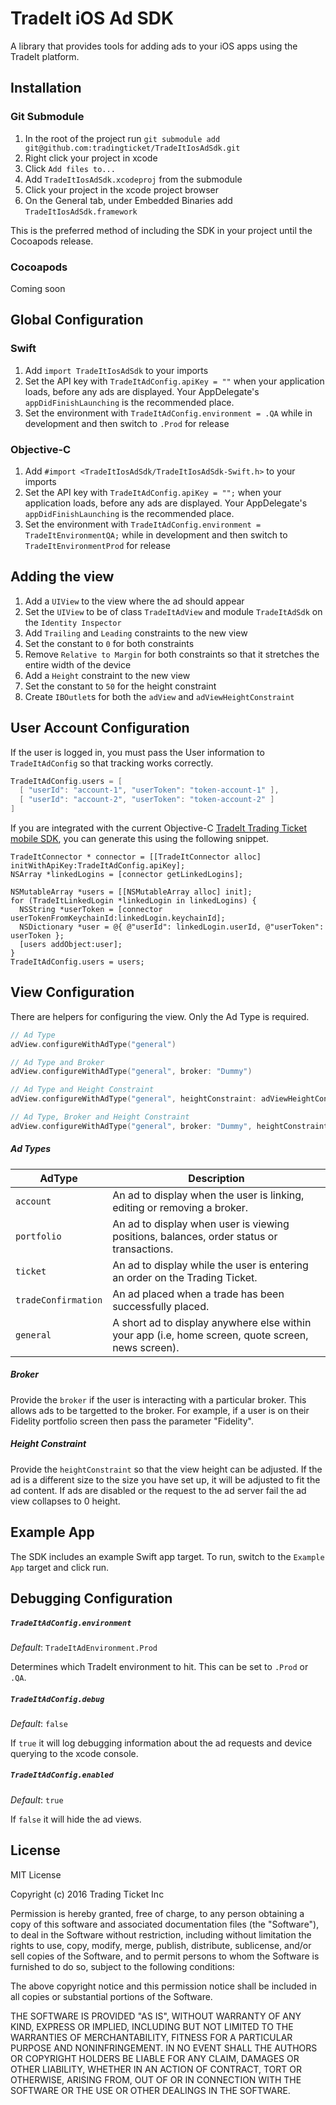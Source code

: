 # TradeIt iOS Ad SDK

A library that provides tools for adding ads to your iOS apps using the TradeIt platform.

## Installation

### Git Submodule

1. In the root of the project run `git submodule add git@github.com:tradingticket/TradeItIosAdSdk.git`
1. Right click your project in xcode
1. Click `Add files to...`
1. Add `TradeItIosAdSdk.xcodeproj` from the submodule
1. Click your project in the xcode project browser
1. On the General tab, under Embedded Binaries add `TradeItIosAdSdk.framework`

This is the preferred method of including the SDK in your project until the Cocoapods release.

### Cocoapods

Coming soon

## Global Configuration

### Swift

1. Add `import TradeItIosAdSdk` to your imports
1. Set the API key with `TradeItAdConfig.apiKey = ""` when your application loads, before any ads are displayed. Your AppDelegate's `appDidFinishLaunching` is the recommended place.
1. Set the environment with `TradeItAdConfig.environment = .QA` while in development and then switch to `.Prod` for release

### Objective-C

1. Add `#import <TradeItIosAdSdk/TradeItIosAdSdk-Swift.h>` to your imports
1. Set the API key with `TradeItAdConfig.apiKey = "";` when your application loads, before any ads are displayed. Your AppDelegate's `appDidFinishLaunching` is the recommended place.
1. Set the environment with `TradeItAdConfig.environment = TradeItEnvironmentQA;` while in development and then switch to `TradeItEnvironmentProd` for release

## Adding the view

1. Add a `UIView` to the view where the ad should appear
1. Set the `UIView` to be of class `TradeItAdView` and module `TradeItAdSdk` on the `Identity Inspector`
1. Add `Trailing` and `Leading` constraints to the new view
1. Set the constant to `0` for both constraints
1. Remove `Relative to Margin` for both constraints so that it stretches the entire width of the device
1. Add a `Height` constraint to the new view
1. Set the constant to `50` for the height constraint
1. Create `IBOutlet`s for both the `adView` and `adViewHeightConstraint`

## User Account Configuration

If the user is logged in, you must pass the User information to `TradeItAdConfig` so that tracking works correctly.

```swift
TradeItAdConfig.users = [
  [ "userId": "account-1", "userToken": "token-account-1" ],
  [ "userId": "account-2", "userToken": "token-account-2" ]
]
```

If you are integrated with the current Objective-C [TradeIt Trading Ticket mobile SDK](https://github.com/tradingticket/TradeItIosTicketSDK), you can generate this using the following snippet.

```objc
TradeItConnector * connector = [[TradeItConnector alloc] initWithApiKey:TradeItAdConfig.apiKey];
NSArray *linkedLogins = [connector getLinkedLogins];

NSMutableArray *users = [[NSMutableArray alloc] init];
for (TradeItLinkedLogin *linkedLogin in linkedLogins) {
  NSString *userToken = [connector userTokenFromKeychainId:linkedLogin.keychainId];
  NSDictionary *user = @{ @"userId": linkedLogin.userId, @"userToken": userToken };
  [users addObject:user];
}
TradeItAdConfig.users = users;
```

## View Configuration

There are helpers for configuring the view. Only the Ad Type is required.

```swift
// Ad Type
adView.configureWithAdType("general")

// Ad Type and Broker
adView.configureWithAdType("general", broker: "Dummy")

// Ad Type and Height Constraint
adView.configureWithAdType("general", heightConstraint: adViewHeightConstraint)

// Ad Type, Broker and Height Constraint
adView.configureWithAdType("general", broker: "Dummy", heightConstraint: adViewHeightConstraint)
```

##### Ad Types

AdType | Description
--- | ---
`account` | An ad to display when the user is linking, editing or removing a broker.
`portfolio` | An ad to display when user is viewing positions, balances, order status or transactions.
`ticket` | An ad to display while the user is entering an order on the Trading Ticket.
`tradeConfirmation` | An ad placed when a trade has been successfully placed.
`general` | A short ad to display anywhere else within your app (i.e, home screen, quote screen, news screen).

##### Broker
Provide the `broker` if the user is interacting with a particular broker.
This allows ads to be targetted to the broker.
For example, if a user is on their Fidelity portfolio screen then pass the parameter "Fidelity".

##### Height Constraint
Provide the `heightConstraint` so that the view height can be adjusted.
If the ad is a different size to the size you have set up, it will be adjusted to fit the ad content.
If ads are disabled or the request to the ad server fail the ad view collapses to 0 height.

## Example App

The SDK includes an example Swift app target. To run, switch to the `Example App` target and click run.

## Debugging Configuration

##### `TradeItAdConfig.environment`

*Default*: `TradeItAdEnvironment.Prod`

Determines which TradeIt environment to hit. This can be set to `.Prod` or `.QA`.

##### `TradeItAdConfig.debug`

*Default*: `false`

If `true` it will log debugging information about the ad requests and device querying to the xcode console.

##### `TradeItAdConfig.enabled`

*Default*: `true`

If `false` it will hide the ad views.

## License
MIT License

Copyright (c) 2016 Trading Ticket Inc

Permission is hereby granted, free of charge, to any person obtaining a copy
of this software and associated documentation files (the "Software"), to deal
in the Software without restriction, including without limitation the rights
to use, copy, modify, merge, publish, distribute, sublicense, and/or sell
copies of the Software, and to permit persons to whom the Software is
furnished to do so, subject to the following conditions:

The above copyright notice and this permission notice shall be included in all
copies or substantial portions of the Software.

THE SOFTWARE IS PROVIDED "AS IS", WITHOUT WARRANTY OF ANY KIND, EXPRESS OR
IMPLIED, INCLUDING BUT NOT LIMITED TO THE WARRANTIES OF MERCHANTABILITY,
FITNESS FOR A PARTICULAR PURPOSE AND NONINFRINGEMENT. IN NO EVENT SHALL THE
AUTHORS OR COPYRIGHT HOLDERS BE LIABLE FOR ANY CLAIM, DAMAGES OR OTHER
LIABILITY, WHETHER IN AN ACTION OF CONTRACT, TORT OR OTHERWISE, ARISING FROM,
OUT OF OR IN CONNECTION WITH THE SOFTWARE OR THE USE OR OTHER DEALINGS IN THE
SOFTWARE.
